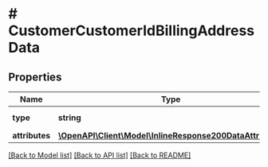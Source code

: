 # # CustomerCustomerIdBillingAddressData

## Properties

Name | Type | Description | Notes
------------ | ------------- | ------------- | -------------
**type** | **string** | Resource type | [optional]
**attributes** | [**\OpenAPI\Client\Model\InlineResponse200DataAttributes**](InlineResponse200DataAttributes.md) |  | [optional]

[[Back to Model list]](../../README.md#models) [[Back to API list]](../../README.md#endpoints) [[Back to README]](../../README.md)

